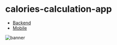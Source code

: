 # calories-calculation-app

-  [Backend](https://github.com/evyz/calories-calculation-app/tree/backend)
-  [Mobile](https://github.com/evyz/calories-calculation-app/tree/mobile)

![banner](https://user-images.githubusercontent.com/73714921/147475694-ea833ba1-8234-40cf-8cd0-24763be0da6c.jpg)
